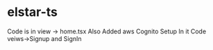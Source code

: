 # elstar-ts
Code is in view -> home.tsx
Also Added aws Cognito Setup In it Code veiws->Signup and SignIn
